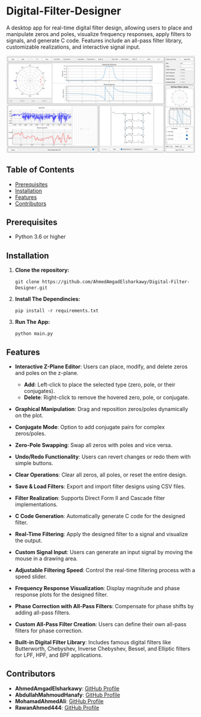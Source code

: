 # Digital-Filter-Designer
A desktop app for real-time digital filter design, allowing users to place and manipulate zeros and poles, visualize frequency responses, apply filters to signals, and generate C code. Features include an all-pass filter library, customizable realizations, and interactive signal input.

<div align="center">
  <img src="assets/images/app_preview.png" />
</div>

## Table of Contents
- [Prerequisites](#prerequisites)
- [Installation](#installation)
- [Features](#features)
- [Contributors](#contributors)

## Prerequisites

- Python 3.6 or higher

## Installation

1. **Clone the repository:**

   ``````
   git clone https://github.com/AhmedAmgadElsharkawy/Digital-Filter-Designer.git
   ``````

2. **Install The Dependincies:**
    ``````
    pip install -r requirements.txt
    ``````

3. **Run The App:**

    ``````
    python main.py
    ``````

## Features

- **Interactive Z-Plane Editor**: Users can place, modify, and delete zeros and poles on the z-plane.  
  - **Add**: Left-click to place the selected type (zero, pole, or their conjugates).
  - **Delete**: Right-click to remove the hovered zero, pole, or conjugate.

- **Graphical Manipulation**: Drag and reposition zeros/poles dynamically on the plot.  

- **Conjugate Mode**: Option to add conjugate pairs for complex zeros/poles.  

- **Zero-Pole Swapping**: Swap all zeros with poles and vice versa.  

- **Undo/Redo Functionality**: Users can revert changes or redo them with simple buttons.  

- **Clear Operations**: Clear all zeros, all poles, or reset the entire design.  

- **Save & Load Filters**: Export and import filter designs using CSV files.  

- **Filter Realization**: Supports Direct Form II and Cascade filter implementations.  

- **C Code Generation**: Automatically generate C code for the designed filter.  

- **Real-Time Filtering**: Apply the designed filter to a signal and visualize the output. 

- **Custom Signal Input**: Users can generate an input signal by moving the mouse in a drawing area.  

- **Adjustable Filtering Speed**: Control the real-time filtering process with a speed slider.  

- **Frequency Response Visualization**: Display magnitude and phase response plots for the designed filter.  

- **Phase Correction with All-Pass Filters**: Compensate for phase shifts by adding all-pass filters.

- **Custom All-Pass Filter Creation**: Users can define their own all-pass filters for phase correction.  

- **Built-in Digital Filter Library**: Includes famous digital filters like Butterworth, Chebyshev, Inverse Chebyshev, Bessel, and Elliptic filters for LPF, HPF, and BPF applications.  



## Contributors
- **AhmedAmgadElsharkawy**: [GitHub Profile](https://github.com/AhmedAmgadElsharkawy)
- **AbdullahMahmoudHanafy**: [GitHub Profile](https://github.com/AbdullahMahmoudHanafy)
- **MohamadAhmedAli**: [GitHub Profile](https://github.com/MohamadAhmedAli)
- **RawanAhmed444**: [GitHub Profile](https://github.com/RawanAhmed444)

